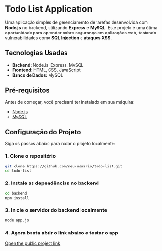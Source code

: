 # Todo List Application

Uma aplicação simples de gerenciamento de tarefas desenvolvida com **Node.js** no backend, utilizando **Express** e **MySQL**. Este projeto é uma ótima oportunidade para aprender sobre segurança em aplicações web, testando vulnerabilidades como **SQL Injection** e **ataques XSS**.

## Tecnologias Usadas

- **Backend:** Node.js, Express, MySQL
- **Frontend:** HTML, CSS, JavaScript
- **Banco de Dados:** MySQL

## Pré-requisitos

Antes de começar, você precisará ter instalado em sua máquina:

- [Node.js](https://nodejs.org/)
- [MySQL](https://www.mysql.com/)

## Configuração do Projeto

Siga os passos abaixo para rodar o projeto localmente:

### 1. Clone o repositório

```bash
git clone https://github.com/seu-usuario/todo-list.git
cd todo-list
```

### 2. Instale as dependências no backend

```bash
cd backend
npm install
```

### 3. Inicie o servidor do backend localmente

```bash
node app.js
```

### 4. Agora basta abrir o link abaixo e testar o app

<a href="https://matheusmartinsviana.github.io/todolist-security/" target="_blank">Open the public project link</a>

